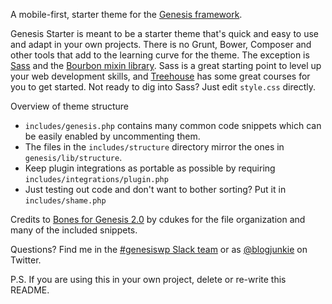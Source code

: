 A mobile-first, starter theme for the [Genesis framework](http://www.shareasale.com/r.cfm?b=242694&u=316166&m=28169&urllink=&afftrack=).

Genesis Starter is meant to be a starter theme that's quick and easy to use and adapt in your own projects. There is no Grunt, Bower, Composer and other tools that add to the learning curve for the theme. The exception is [Sass](http://sass-lang.com) and the [Bourbon mixin library](http://bourbon.io). Sass is a great starting point to level up your web development skills, and [Treehouse](http://referrals.trhou.se/blogjunkie) has some great courses for you to get started. Not ready to dig into Sass? Just edit `style.css` directly.

Overview of theme structure

* `includes/genesis.php` contains many common code snippets which can be easily enabled by uncommenting them.
* The files in the `includes/structure` directory mirror the ones in `genesis/lib/structure`.
* Keep plugin integrations as portable as possible by requiring `includes/integrations/plugin.php`
* Just testing out code and don't want to bother sorting? Put it in `includes/shame.php`

Credits to [Bones for Genesis 2.0](http://github.com/cdukes/bones-for-genesis-2-0) by cdukes for the file organization and many of the included snippets.

Questions? Find me in the <a href="http://genesis.community/slack">#genesiswp Slack team</a> or as [@blogjunkie](http://twitter.com/blogjunkie) on Twitter.

P.S. If you are using this in your own project, delete or re-write this README.
